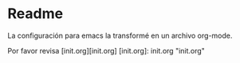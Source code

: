 # Readme #

La configuración para emacs la transformé en un archivo org-mode.

Por favor revisa [init.org][init.org]
[init.org]: init.org "init.org"

